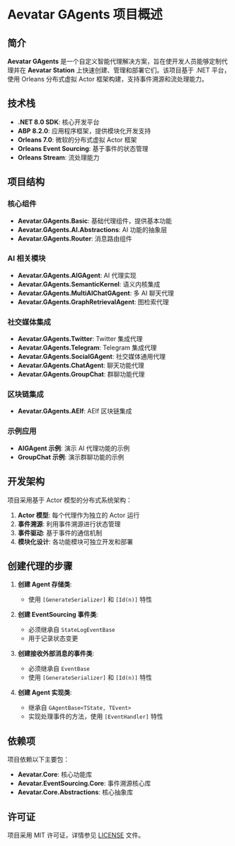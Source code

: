 # Aevatar GAgents 项目概述

## 简介

**Aevatar GAgents** 是一个自定义智能代理解决方案，旨在使开发人员能够定制代理并在 **Aevatar Station** 上快速创建、管理和部署它们。该项目基于 .NET 平台，使用 Orleans 分布式虚拟 Actor 框架构建，支持事件溯源和流处理能力。

## 技术栈

- **.NET 8.0 SDK**: 核心开发平台
- **ABP 8.2.0**: 应用程序框架，提供模块化开发支持
- **Orleans 7.0**: 微软的分布式虚拟 Actor 框架
- **Orleans Event Sourcing**: 基于事件的状态管理
- **Orleans Stream**: 流处理能力

## 项目结构

### 核心组件

- **Aevatar.GAgents.Basic**: 基础代理组件，提供基本功能
- **Aevatar.GAgents.AI.Abstractions**: AI 功能的抽象层
- **Aevatar.GAgents.Router**: 消息路由组件

### AI 相关模块

- **Aevatar.GAgents.AIGAgent**: AI 代理实现
- **Aevatar.GAgents.SemanticKernel**: 语义内核集成
- **Aevatar.GAgents.MultiAIChatGAgent**: 多 AI 聊天代理
- **Aevatar.GAgents.GraphRetrievalAgent**: 图检索代理

### 社交媒体集成

- **Aevatar.GAgents.Twitter**: Twitter 集成代理
- **Aevatar.GAgents.Telegram**: Telegram 集成代理
- **Aevatar.GAgents.SocialGAgent**: 社交媒体通用代理
- **Aevatar.GAgents.ChatAgent**: 聊天功能代理
- **Aevatar.GAgents.GroupChat**: 群聊功能代理

### 区块链集成

- **Aevatar.GAgents.AElf**: AElf 区块链集成

### 示例应用

- **AIGAgent 示例**: 演示 AI 代理功能的示例
- **GroupChat 示例**: 演示群聊功能的示例

## 开发架构

项目采用基于 Actor 模型的分布式系统架构：

1. **Actor 模型**: 每个代理作为独立的 Actor 运行
2. **事件溯源**: 利用事件溯源进行状态管理
3. **事件驱动**: 基于事件的通信机制
4. **模块化设计**: 各功能模块可独立开发和部署

## 创建代理的步骤

1. **创建 Agent 存储类**:
   - 使用 `[GenerateSerializer]` 和 `[Id(n)]` 特性

2. **创建 EventSourcing 事件类**:
   - 必须继承自 `StateLogEventBase`
   - 用于记录状态变更

3. **创建接收外部消息的事件类**:
   - 必须继承自 `EventBase`
   - 使用 `[GenerateSerializer]` 和 `[Id(n)]` 特性

4. **创建 Agent 实现类**:
   - 继承自 `GAgentBase<TState, TEvent>`
   - 实现处理事件的方法，使用 `[EventHandler]` 特性

## 依赖项

项目依赖以下主要包：

- **Aevatar.Core**: 核心功能库
- **Aevatar.EventSourcing.Core**: 事件溯源核心库
- **Aevatar.Core.Abstractions**: 核心抽象库

## 许可证

项目采用 MIT 许可证，详情参见 [LICENSE](LICENSE) 文件。 